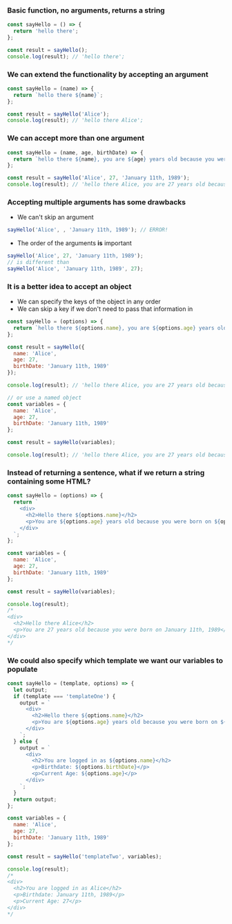 ### Basic function, no arguments, returns a string

```js
const sayHello = () => {
  return 'hello there';
};

const result = sayHello();
console.log(result); // 'hello there';
```

### We can extend the functionality by accepting an argument

```js
const sayHello = (name) => {
  return `hello there ${name}`;
};

const result = sayHello('Alice');
console.log(result); // 'hello there Alice';
```

### We can accept more than one argument

```js
const sayHello = (name, age, birthDate) => {
  return `hello there ${name}, you are ${age} years old because you were born on ${birthDate}`;
};

const result = sayHello('Alice', 27, 'January 11th, 1989');
console.log(result); // 'hello there Alice, you are 27 years old because you were born on January 11th, 1989';
```

### Accepting multiple arguments has some drawbacks
* We can't skip an argument

```js
sayHello('Alice', , 'January 11th, 1989'); // ERROR!
```

* The order of the arguments **is** important

```js
sayHello('Alice', 27, 'January 11th, 1989');
// is different than
sayHello('Alice', 'January 11th, 1989', 27);
```

### It is a better idea to accept an object
* We can specify the keys of the object in any order
* We can skip a key if we don't need to pass that information in

```js
const sayHello = (options) => {
  return `hello there ${options.name}, you are ${options.age} years old because you were born on ${options.birthDate}`;
};

const result = sayHello({
  name: 'Alice',
  age: 27,
  birthDate: 'January 11th, 1989'
});

console.log(result); // 'hello there Alice, you are 27 years old because you were born on January 11th, 1989';
```

```js
// or use a named object
const variables = {
  name: 'Alice',
  age: 27,
  birthDate: 'January 11th, 1989'
};

const result = sayHello(variables);

console.log(result); // 'hello there Alice, you are 27 years old because you were born on January 11th, 1989';
```

### Instead of returning a sentence, what if we return a string containing some HTML?

```js
const sayHello = (options) => {
  return `
    <div>
      <h2>Hello there ${options.name}</h2>
      <p>You are ${options.age} years old because you were born on ${options.birthDate}</p>
    </div>
  `;
};

const variables = {
  name: 'Alice',
  age: 27,
  birthDate: 'January 11th, 1989'
};

const result = sayHello(variables);

console.log(result);
/*
<div>
  <h2>Hello there Alice</h2>
  <p>You are 27 years old because you were born on January 11th, 1989</p>
</div>
*/
```

### We could also specify which template we want our variables to populate

```js
const sayHello = (template, options) => {
  let output;
  if (template === 'templateOne') {
    output = `
      <div>
        <h2>Hello there ${options.name}</h2>
        <p>You are ${options.age} years old because you were born on ${options.birthDate}</p>
      </div>
    `;
  } else {
    output = `
      <div>
        <h2>You are logged in as ${options.name}</h2>
        <p>Birthdate: ${options.birthDate}</p>
        <p>Current Age: ${options.age}</p>
      </div>
    `;
  }
  return output;
};

const variables = {
  name: 'Alice',
  age: 27,
  birthDate: 'January 11th, 1989'
};

const result = sayHello('templateTwo', variables);

console.log(result);
/*
<div>
  <h2>You are logged in as Alice</h2>
  <p>Birthdate: January 11th, 1989</p>
  <p>Current Age: 27</p>
</div>
*/
```
